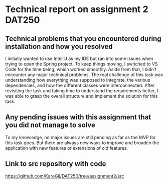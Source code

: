# Technical report on assignment 2 DAT250

## Technical problems that you encountered during installation and how you resolved
I initially wanted to use IntelliJ as my IDE but ran into some issues when trying to open the Spring project. To keep things moving, I switched to VS Code for the time being, which worked smoothly. Aside from that, I didn’t encounter any major technical problems. The real challenge of this task was understanding how everything was supposed to integrate, the various dependencies, and how the different classes were interconnected. After revisiting the task and taking time to understand the requirements better, I was able to grasp the overall structure and implement the solution for this task.

## Any pending issues with this assignment that you did not manage to solve
To my knowledge, no major issues are still pending as far as the MVP for this task goes. But there are always new ways to improve and broaden the application with new features or extensions of old features.


## Link to src repository with code
https://github.com/KaroGil/DAT250/tree/assignment2/src

